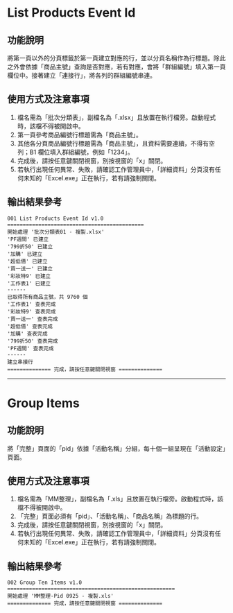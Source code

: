# List Products Event Id

## 功能說明

將第一頁以外的分頁標籤於第一頁建立對應的行，並以分頁名稱作為行標題。除此之外會依據「商品主號」查詢是否對應，若有對應，會將「群組編號」填入第一頁欄位中。接著建立「連接行」，將各列的群組編號串連。

## 使用方式及注意事項
1. 檔名需為「批次分類表」，副檔名為「.xlsx」且放置在執行檔旁。啟動程式時，該檔不得被開啟中。
2. 第一頁參考商品編號行標題需為「商品主號」。
3. 其他各分頁商品編號行標題需為「商品主號」，且資料需要連續，不得有空列；B1 欄位填入群組編號，例如「1234」。
4. 完成後，請按任意鍵關閉視窗，別按視窗的「x」關閉。
5. 若執行出現任何異常、失敗，請確認工作管理員中，「詳細資料」分頁沒有任何未知的「Excel.exe」正在執行，若有請強制關閉。

## 輸出結果參考
    001 List Products Event Id v1.0
    ============================================
    開始處理 '批次分類表01 - 複製.xlsx'
    'PF週間' 已建立
    '799折50' 已建立
    '加購' 已建立
    '超低價' 已建立
    '買一送一' 已建立
    '彩妝特9' 已建立
    '工作表1' 已建立
    ------
    已取得所有商品主號，共 9760 個
    '工作表1' 查表完成
    '彩妝特9' 查表完成
    '買一送一' 查表完成
    '超低價' 查表完成
    '加購' 查表完成
    '799折50' 查表完成
    'PF週間' 查表完成
    ------
    建立串接行
    ============== 完成，請按任意鍵關閉視窗 ==============
    
---    
# Group  Items

## 功能說明

將「完整」頁面的「pid」依據「活動名稱」分組，每十個一組呈現在「活動設定」頁面。

## 使用方式及注意事項
1. 檔名需為「MM整理」，副檔名為「.xls」且放置在執行檔旁。啟動程式時，該檔不得被開啟中。
2. 「完整」頁面必須有「pid」、「活動名稱」、「商品名稱」為標題的行。
3. 完成後，請按任意鍵關閉視窗，別按視窗的「x」關閉。
4. 若執行出現任何異常、失敗，請確認工作管理員中，「詳細資料」分頁沒有任何未知的「Excel.exe」正在執行，若有請強制關閉。

## 輸出結果參考

    002 Group Ten Items v1.0
    ======================================================
    開始處理 'MM整理-Pid 0925 - 複製.xls'
    ============== 完成，請按任意鍵關閉視窗 ==============
